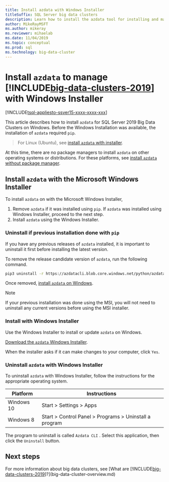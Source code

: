```yaml
---
title: Install azdata with Windows Installer
titleSuffix: SQL Server big data clusters
description: Learn how to install the azdata tool for installing and managing SQL Server Big Data Clusters with the installer. 
author: MikeRayMSFT 
ms.author: mikeray
ms.reviewer: mihaelab
ms.date: 11/04/2019
ms.topic: conceptual
ms.prod: sql
ms.technology: big-data-cluster
---
```


# Install `azdata` to manage [!INCLUDE[big-data-clusters-2019](../includes/ssbigdataclusters-ss-nover.md)] with Windows Installer

[!INCLUDE[tsql-appliesto-ssver15-xxxx-xxxx-xxx](../includes/tsql-appliesto-ssver15-xxxx-xxxx-xxx.md)]

This article describes how to install `azdata` for SQL Server 2019 Big Data Clusters on Windows. Before the Windows Installation was available, the installation of `azdata` required `pip`.

>For Linux (Ubuntu), see [install `azdata` with installer](./deploy-install-azdata-linux-package.md).

At this time, there are no package managers to install `azdata` on other operating systems or distributions. For these platforms, see [install `azdata` without package manager](./deploy-install-azdata.md).

## Install `azdata` with the Microsoft Windows Installer

To install `azdata` on with the Microsoft Windows Installer,

1. Remove `azdata` if it was installed using `pip`. If `azdata` was installed using Windows Installer, proceed to the next step.
1. Install `azdata` using the Windows Installer.

### Uninstall if previous installation done with `pip`

If you have any previous releases of `azdata` installed, it is important to uninstall it first before installing the latest version.

   To remove the release candidate version of `azdata`, run the following command.

   ```bash
   pip3 uninstall -r https://azdatacli.blob.core.windows.net/python/azdata/2019-rc1/requirements.txt
   ```

Once removed, [install `azdata` on Windows](#install-azdata-windows).

>[!NOTE]
>If your previous installation was done using the MSI, you will not need to uninstall any current versions before using the MSI installer.

### <a id="install-azdata-windows"></a>Install with Windows Installer

Use the Windows Installer to install or update `azdata` on Windows.

[Download the `azdata` Windows Installer](httpss://aka.ms/azdata-msi).

When the installer asks if it can make changes to your computer, click `Yes`.

### Uninstall `azdata` with Windows Installer

To uninstall `azdata` with Windows Installer, follow the instructions for the appropriate operating system.

| Platform      | Instructions                                           |
| ------------- |--------------------------------------------------------|
| Windows 10| Start > Settings > Apps                                |
| Windows 8     | Start > Control Panel > Programs > Uninstall a program |

The program to uninstall is called `Azdata CLI` . Select this application, then click the `Uninstall` button.

## Next steps

For more information about big data clusters, see [What are [!INCLUDE[big-data-clusters-2019](../includes/ssbigdataclusters-ver15.md)]?](big-data-cluster-overview.md)